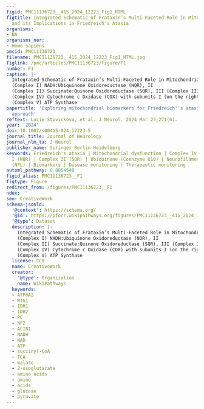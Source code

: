 ```yaml
---
figid: PMC11136723__415_2024_12223_Fig1_HTML
figtitle: Integrated Schematic of Frataxin’s Multi-Faceted Role in Mitochondrial Bioprocesses
  and its Implications in Friedreich's Ataxia
organisms:
- NA
organisms_ner:
- Homo sapiens
pmcid: PMC11136723
filename: PMC11136723__415_2024_12223_Fig1_HTML.jpg
figlink: /pmc/articles/PMC11136723/figure/F1
number: F1
caption: |-
  Integrated Schematic of Frataxin’s Multi-Faceted Role in Mitochondrial Bioprocesses and its Implications in Friedreich's Ataxia. The information depicted in this figure is adapted and synthesized from publications presented by Tsai et al. 2010 and Mailloux et al. 2013 and 2015. Figure offers a comprehensive schematic that illustrates the pivotal role of frataxin in Iron–Sulfur (Fe–S) cluster synthesis and its subsequent interactions with the TCA cycle, ETC, and OXPHOS within the mitochondrial matrix. This understanding holds particular significance for disorders like FA, where compromised Fe–S cluster synthesis plays a detrimental role. Deficiencies in frataxin and Fe–S clusters can severely hamper the mitochondrial bioprocesses, including efficient electron transfer and ATP production, emphasizing the need to understand these relationships in both normal and pathological conditions. Left Section (Green): Frataxin’s Role in Fe–S Cluster Biosynthesis [16]. The left portion of the figure highlights the mechanics of Fe–S cluster biosynthesis facilitated by frataxin. It interacts with a multi-protein complex comprised of Nfs1, Isd11, and Isu2, activating the Fe–S cluster biosynthetic pathway from its “off” state to “on state”. Upper Section (Red): Electron Transport Chain (ETC) and OXPHOS [9, 21]. The upper section of the figure elucidates how NADH and succinate, byproducts of the TCA cycle, are oxidized by NQR and SQR, both of which rely on Fe–S clusters for effective electron transfer. NQR needs 7–8 Fe–S clusters for the systematic transfer of electrons from NADH to Q10, converting it into ubiquinol (QH2). SQR uses 3 Fe–S clusters to convert succinate and facilitate the transfer of electrons to Q10 (this process links ETC with TCA cycle). These processes are intrinsically linked with proton pumping, setting up a proton motive force that Complex V (ATP Synthase) uses to synthesize ATP, a process known as "coupled" respiration or OXPHOS. Lower Section (Purple): TCA Cycle Integration [8]. The lower part of the figure depicts the initiation of the TCA cycle by citrate synthase (CS). CS catalyzes the formation of citrate from acetyl-CoA and oxaloacetate, which is critical for generating NADH, which then feeds into the OXPHOS pathway, creating an integration of nutrient metabolism (fatty acids, amino acids, and glucose) with cellular energy production (ADP to ATP). By providing an integrated view, Fig. 1 serves as a foundational reference for understanding the complex interrelationships among these vital mitochondrial processes analyzed in this study, and how their disruption can interfere with surrounding processes. a and a1—two heme groups, Acn Aconitase, ADP Adenosin Diphosphate, Ala Alanine (assuming this is the amino acid), ATP Adenosine Triphosphate, b560 Cytochrome b560, bH Cytochrome b High potential, bL Cytochrome b Low potential, C Cytochrome c, CS Citrate Synthase, Cu Copper, Cys Cysteine, e− Electron, F0 and F1 Subunits of ATP Synthase, FAD Flavin Adenine Dinucleotide, Fe–S Iron–Sulfur Cluster, Fe3+ Ferric Ion, FMN Flavin Mononucleotide, Fum Fumarase, Fxn Frataxin, GTP Guanosine 5’-Triphosphate, H+ Proton, Idh Isocitrate Dehydrogenase, I
  (Complex I) NADH:Ubiquinone Oxidoreductase (NQR), II
  (Complex II) Succinate:Quinone Oxidoreductase (SQR), III (Complex III) Ubiquinol:Cytochrome c Oxidoreductase, IV
  (Complex IV) Cytochrome c Oxidase (COX) with subunits I (on the right) and II (on the left), Isd11 Nfs1 interacting protein, Isu2 Scaffold Protein for Iron–Sulfur (Fe–S) Cluster Biogenesis, Mdh Malate Dehydrogenase, Nfs1 Cysteine Desulfurase, Odh 2-Oxoglutarate Dehydrogenase, Pdh Pyruvate Dehydrogenase, PC Pyruvate Carboxylase, Pi Inorganic phosphate, PLP pyridoxal 5′ phosphate, Q Quinone (Q10), QH2 Reduced Quinone, ROS Reactive Oxygen Species, SCS Succinyl-CoA Synthase, SD Nfs1 and Isd11 Protein Complex, SDU Nfs1, Isd11, and Isu2 Protein Complex, SDUF Nfs1, Isd11, Isu2, and Frataxin Protein Complex, UCP Uncoupling Protein, V
  (Complex V) ATP Synthase
papertitle: 'Exploring mitochondrial biomarkers for Friedreich''s ataxia: a multifaceted
  approach'
reftext: Lucie Stovickova, et al. J Neurol. 2024 Mar 23;271(6).
year: '2024'
doi: 10.1007/s00415-024-12223-5
journal_title: Journal of Neurology
journal_nlm_ta: J Neurol
publisher_name: Springer Berlin Heidelberg
keywords: Friedreich's ataxia | Mitochondrial dysfunction | Complex IV (COX) | Complex
  I (NQR) | Complex II (SQR) | Ubiquinone (Coenzyme Q10) | Neurofilament light chain
  (NFL) | Biomarkers | Disease monitoring | Therapeutic monitoring
automl_pathway: 0.8854548
figid_alias: PMC11136723__F1
figtype: Figure
redirect_from: /figures/PMC11136723__F1
ndex: ''
seo: CreativeWork
schema-jsonld:
  '@context': https://schema.org/
  '@id': https://pfocr.wikipathways.org/figures/PMC11136723__415_2024_12223_Fig1_HTML.html
  '@type': Dataset
  description: |-
    Integrated Schematic of Frataxin’s Multi-Faceted Role in Mitochondrial Bioprocesses and its Implications in Friedreich's Ataxia. The information depicted in this figure is adapted and synthesized from publications presented by Tsai et al. 2010 and Mailloux et al. 2013 and 2015. Figure offers a comprehensive schematic that illustrates the pivotal role of frataxin in Iron–Sulfur (Fe–S) cluster synthesis and its subsequent interactions with the TCA cycle, ETC, and OXPHOS within the mitochondrial matrix. This understanding holds particular significance for disorders like FA, where compromised Fe–S cluster synthesis plays a detrimental role. Deficiencies in frataxin and Fe–S clusters can severely hamper the mitochondrial bioprocesses, including efficient electron transfer and ATP production, emphasizing the need to understand these relationships in both normal and pathological conditions. Left Section (Green): Frataxin’s Role in Fe–S Cluster Biosynthesis [16]. The left portion of the figure highlights the mechanics of Fe–S cluster biosynthesis facilitated by frataxin. It interacts with a multi-protein complex comprised of Nfs1, Isd11, and Isu2, activating the Fe–S cluster biosynthetic pathway from its “off” state to “on state”. Upper Section (Red): Electron Transport Chain (ETC) and OXPHOS [9, 21]. The upper section of the figure elucidates how NADH and succinate, byproducts of the TCA cycle, are oxidized by NQR and SQR, both of which rely on Fe–S clusters for effective electron transfer. NQR needs 7–8 Fe–S clusters for the systematic transfer of electrons from NADH to Q10, converting it into ubiquinol (QH2). SQR uses 3 Fe–S clusters to convert succinate and facilitate the transfer of electrons to Q10 (this process links ETC with TCA cycle). These processes are intrinsically linked with proton pumping, setting up a proton motive force that Complex V (ATP Synthase) uses to synthesize ATP, a process known as "coupled" respiration or OXPHOS. Lower Section (Purple): TCA Cycle Integration [8]. The lower part of the figure depicts the initiation of the TCA cycle by citrate synthase (CS). CS catalyzes the formation of citrate from acetyl-CoA and oxaloacetate, which is critical for generating NADH, which then feeds into the OXPHOS pathway, creating an integration of nutrient metabolism (fatty acids, amino acids, and glucose) with cellular energy production (ADP to ATP). By providing an integrated view, Fig. 1 serves as a foundational reference for understanding the complex interrelationships among these vital mitochondrial processes analyzed in this study, and how their disruption can interfere with surrounding processes. a and a1—two heme groups, Acn Aconitase, ADP Adenosin Diphosphate, Ala Alanine (assuming this is the amino acid), ATP Adenosine Triphosphate, b560 Cytochrome b560, bH Cytochrome b High potential, bL Cytochrome b Low potential, C Cytochrome c, CS Citrate Synthase, Cu Copper, Cys Cysteine, e− Electron, F0 and F1 Subunits of ATP Synthase, FAD Flavin Adenine Dinucleotide, Fe–S Iron–Sulfur Cluster, Fe3+ Ferric Ion, FMN Flavin Mononucleotide, Fum Fumarase, Fxn Frataxin, GTP Guanosine 5’-Triphosphate, H+ Proton, Idh Isocitrate Dehydrogenase, I
    (Complex I) NADH:Ubiquinone Oxidoreductase (NQR), II
    (Complex II) Succinate:Quinone Oxidoreductase (SQR), III (Complex III) Ubiquinol:Cytochrome c Oxidoreductase, IV
    (Complex IV) Cytochrome c Oxidase (COX) with subunits I (on the right) and II (on the left), Isd11 Nfs1 interacting protein, Isu2 Scaffold Protein for Iron–Sulfur (Fe–S) Cluster Biogenesis, Mdh Malate Dehydrogenase, Nfs1 Cysteine Desulfurase, Odh 2-Oxoglutarate Dehydrogenase, Pdh Pyruvate Dehydrogenase, PC Pyruvate Carboxylase, Pi Inorganic phosphate, PLP pyridoxal 5′ phosphate, Q Quinone (Q10), QH2 Reduced Quinone, ROS Reactive Oxygen Species, SCS Succinyl-CoA Synthase, SD Nfs1 and Isd11 Protein Complex, SDU Nfs1, Isd11, and Isu2 Protein Complex, SDUF Nfs1, Isd11, Isu2, and Frataxin Protein Complex, UCP Uncoupling Protein, V
    (Complex V) ATP Synthase
  license: CC0
  name: CreativeWork
  creator:
    '@type': Organization
    name: WikiPathways
  keywords:
  - ATP8A2
  - MTG1
  - IDH1
  - IDH2
  - PC
  - NF2
  - ACIN1
  - NADH
  - NAD
  - ATP
  - succinyl-CoA
  - TCA
  - malate
  - 2-oxoglutarate
  - amino acids
  - amino
  - acids
  - glucose
  - pyruvate
---
```

